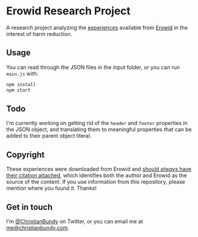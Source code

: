 # Erowid Research Project

A research project analyzing the  [experiences](http://www.erowid.org/experiences/exp_front.shtml) available from [Erowid](https://en.wikipedia.org/wiki/Erowid) in the interest of harm reduction.

## Usage

You can read through the JSON files in the input folder, or you can run `main.js` with:

```sh
npm install
npm start
```

## Todo

I'm currently working on getting rid of the `header` and `footer` properties in the JSON object, and translating them to meaningful properties that can be added to their parent object literal.

## Copyright

These experiences were downloaded from Erowid and [should *always* have their citation attached](http://www.erowid.org/general/about/about_copyrights.shtml), which identifies both the author and Erowid as the source of the content. If you use information from this repository, please mention where you found it. Thanks!

## Get in touch

I'm [@ChristianBundy](http://twitter.com/christianbundy) on Twitter, or you can email me at [me@christianbundy.com](mailto:me@christianbundy.com).

